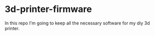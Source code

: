 # 3d-printer-firmware

In this repo I'm going to keep all the necessary software for my diy 3d printer.
